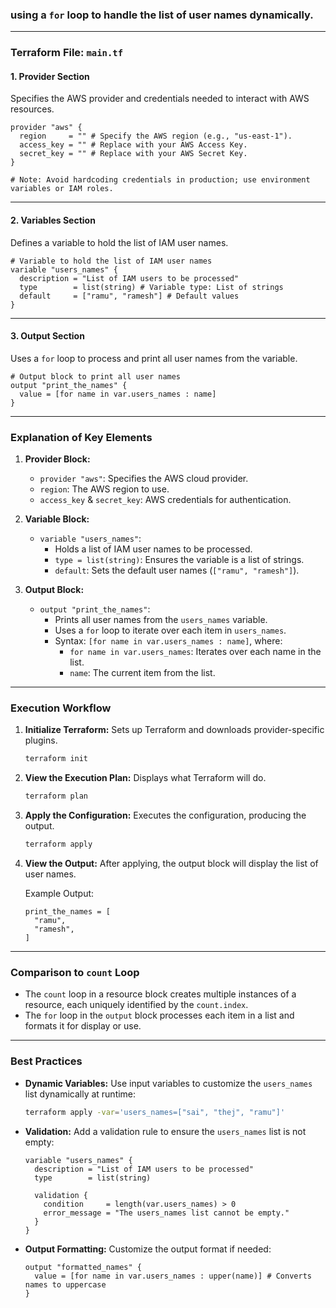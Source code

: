 ### using a `for` loop to handle the list of user names dynamically.

---

### **Terraform File: `main.tf`**

#### **1. Provider Section**
Specifies the AWS provider and credentials needed to interact with AWS resources.

```hcl
provider "aws" {
  region     = "" # Specify the AWS region (e.g., "us-east-1").
  access_key = "" # Replace with your AWS Access Key.
  secret_key = "" # Replace with your AWS Secret Key.
}

# Note: Avoid hardcoding credentials in production; use environment variables or IAM roles.
```

---

#### **2. Variables Section**
Defines a variable to hold the list of IAM user names.

```hcl
# Variable to hold the list of IAM user names
variable "users_names" {
  description = "List of IAM users to be processed"
  type        = list(string) # Variable type: List of strings
  default     = ["ramu", "ramesh"] # Default values
}
```

---

#### **3. Output Section**
Uses a `for` loop to process and print all user names from the variable.

```hcl
# Output block to print all user names
output "print_the_names" {
  value = [for name in var.users_names : name]
}
```

---

### **Explanation of Key Elements**

1. **Provider Block:**
   - `provider "aws"`: Specifies the AWS cloud provider.
   - `region`: The AWS region to use.
   - `access_key` & `secret_key`: AWS credentials for authentication.

2. **Variable Block:**
   - `variable "users_names"`:
     - Holds a list of IAM user names to be processed.
     - `type = list(string)`: Ensures the variable is a list of strings.
     - `default`: Sets the default user names (`["ramu", "ramesh"]`).

3. **Output Block:**
   - `output "print_the_names"`:
     - Prints all user names from the `users_names` variable.
     - Uses a `for` loop to iterate over each item in `users_names`.
     - Syntax: `[for name in var.users_names : name]`, where:
       - `for name in var.users_names`: Iterates over each name in the list.
       - `name`: The current item from the list.

---

### **Execution Workflow**

1. **Initialize Terraform:**
   Sets up Terraform and downloads provider-specific plugins.

   ```bash
   terraform init
   ```

2. **View the Execution Plan:**
   Displays what Terraform will do.

   ```bash
   terraform plan
   ```

3. **Apply the Configuration:**
   Executes the configuration, producing the output.

   ```bash
   terraform apply
   ```

4. **View the Output:**
   After applying, the output block will display the list of user names.

   Example Output:
   ```
   print_the_names = [
     "ramu",
     "ramesh",
   ]
   ```

---

### **Comparison to `count` Loop**
- The `count` loop in a resource block creates multiple instances of a resource, each uniquely identified by the `count.index`.
- The `for` loop in the `output` block processes each item in a list and formats it for display or use.

---

### **Best Practices**
- **Dynamic Variables:** Use input variables to customize the `users_names` list dynamically at runtime:

  ```bash
  terraform apply -var='users_names=["sai", "thej", "ramu"]'
  ```

- **Validation:** Add a validation rule to ensure the `users_names` list is not empty:

  ```hcl
  variable "users_names" {
    description = "List of IAM users to be processed"
    type        = list(string)

    validation {
      condition     = length(var.users_names) > 0
      error_message = "The users_names list cannot be empty."
    }
  }
  ```

- **Output Formatting:** Customize the output format if needed:

  ```hcl
  output "formatted_names" {
    value = [for name in var.users_names : upper(name)] # Converts names to uppercase
  }
  ```

